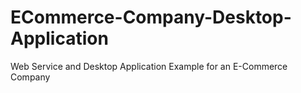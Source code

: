# ECommerce-Company-Desktop-Application
Web Service and Desktop Application Example for an E-Commerce Company
